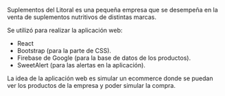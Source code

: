 Suplementos del Litoral es una pequeña empresa que se desempeña en la venta de suplementos nutritivos de distintas marcas.

Se utilizó para realizar la aplicación web:

- React
- Bootstrap (para la parte de CSS).
- Firebase de Google (para la base de datos de los productos).
- SweetAlert (para las alertas en la aplicación).

La idea de la aplicación web es simular un ecommerce donde se puedan ver los productos de la empresa y poder simular la compra.
